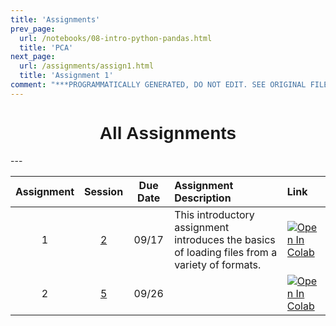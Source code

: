 ```yaml
---
title: 'Assignments'
prev_page:
  url: /notebooks/08-intro-python-pandas.html
  title: 'PCA'
next_page:
  url: /assignments/assign1.html
  title: 'Assignment 1'
comment: "***PROGRAMMATICALLY GENERATED, DO NOT EDIT. SEE ORIGINAL FILES IN /content***"
---
```

<h1  style="font-family:  Verdana,  Geneva,  sans-serif;  text-align:center;">All  Assignments</h1> 
--- 

|  Assignment  |  Session  |  Due  Date  |  Assignment  Description  |  Link  |
|  :---:  |  :---:  |  :---:  |  :-----  |  :---  |
|  1  |  [2](https://rpi.analyticsdojo.com/sessions/session2.html)  |  09/17  |  This  introductory  assignment  introduces  the  basics  of  loading  files  from  a  variety  of  formats.    |  [![Open  In  Colab](https://colab.research.google.com/assets/colab-badge.svg)](https://colab.research.google.com/github/rpi-techfundamentals/spring2019-materials/blob/master/02-intro-python/hm-01/hm01.ipynb)  |
|  2  |  [5](https://rpi.analyticsdojo.com/sessions/session5.html)  |  09/26  |    |  [![Open  In  Colab](https://colab.research.google.com/assets/colab-badge.svg)](https://colab.research.google.com/github/rpi-techfundamentals/spring2019-materials/blob/master/03-python/hm-02/hm02.ipynb)  |
